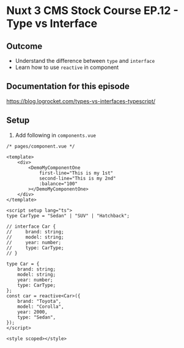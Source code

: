 # Nuxt 3 CMS Stock Course EP.12 - Type vs Interface

## Outcome

-   Understand the difference between `type` and `interface`
-   Learn how to use `reactive` in component

## Documentation for this episode

https://blog.logrocket.com/types-vs-interfaces-typescript/

## Setup

1. Add following in `components.vue`

```vue
/* pages/component.vue */

<template>
    <div>
        <DemoMyComponentOne
            first-line="This is my 1st"
            second-line="This is my 2nd"
            :balance="100"
        ></DemoMyComponentOne>
    </div>
</template>

<script setup lang="ts">
type CarType = "Sedan" | "SUV" | "Hatchback";

// interface Car {
//     brand: string;
//     model: string;
//     year: number;
//     type: CarType;
// }

type Car = {
    brand: string;
    model: string;
    year: number;
    type: CarType;
};
const car = reactive<Car>({
    brand: "Toyota",
    model: "Corolla",
    year: 2000,
    type: "Sedan",
});
</script>

<style scoped></style>
```
